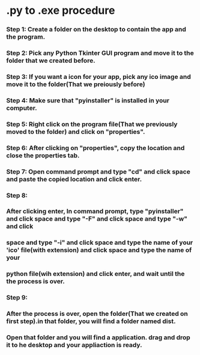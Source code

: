 # .py to .exe procedure
### Step 1: Create a folder on the desktop to contain the app and the program.

### Step 2: Pick any Python Tkinter GUI program and move it to the folder that we created before.

### Step 3: If you want a icon for your app, pick any ico image and move it to the folder(That we preiously before)

### Step 4: Make sure that "pyinstaller" is installed in your computer.

### Step 5: Right click on the program file(That we previously moved to the folder) and click on "properties".

### Step 6: After clicking on "properties", copy the location and close the properties tab.

### Step 7: Open command prompt and type "cd" and click space and paste the copied location and click enter.

### Step 8: 
### After clicking enter, In command prompt, type "pyinstaller" and click space and type "-F" and click space and type "-w" and click 
### space and type "-i" and click space and type the name of your 'ico' file(with extension) and click space and type the name of your
### python file(wih extension) and click enter, and wait until the the process is over.
        
### Step 9: 

### After the process is over, open the folder(That we created on first step).in that folder, you will find a folder named dist.
### Open that folder and you will find a application. drag and drop it to he desktop and your appliaction is ready.
